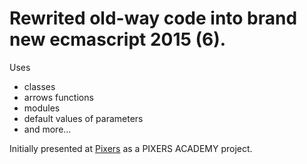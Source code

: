 # Rewrited old-way code into brand new ecmascript 2015 (6).
Uses
- classes
- arrows functions
- modules
- default values of parameters
- and more...

Initially presented at [Pixers](https://github.com/pixers) as a PIXERS ACADEMY project.